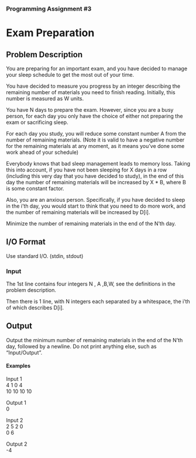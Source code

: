 ### Programming Assignment #3
# Exam Preparation

## Problem Description
You are preparing for an important exam, and you have decided to manage your sleep
schedule to get the most out of your time.

You have decided to measure you progress by an integer describing the remaining
number of materials you need to finish reading. Initially, this number is measured as
W units.

You have N days to prepare the exam. However, since you are a busy person, for each
day you only have the choice of either not preparing the exam or sacrificing sleep.

For each day you study, you will reduce some constant number A from the number of
remaining materials. (Note it is valid to have a negative number for the remaining
materials at any moment, as it means you’ve done some work ahead of your schedule)

Everybody knows that bad sleep management leads to memory loss. Taking this into
account, if you have not been sleeping for X days in a row (including this very day that
you have decided to study), in the end of this day the number of remaining materials
will be increased by X * B, where B is some constant factor.

Also, you are an anxious person. Specifically, if you have decided to sleep in the i’th
day, you would start to think that you need to do more work, and the number of
remaining materials will be increased by D[i].

Minimize the number of remaining materials in the end of the N’th day.



## I/O Format
Use standard I/O. (stdin, stdout)
### <b>Input</b>

The 1st line contains four integers N , A ,B,W, see the definitions in the problem
description.

Then there is 1 line, with N integers each separated by a whitespace, the i’th of which
describes D[i]. 

## <b>Output</b>
Output the minimum number of remaining materials in the end of the N’th day,
followed by a newline. Do not print anything else, such as “Input/Output”.

#### <b>Examples</b>
Input 1<br>
4 1 0 4<br>
10 10 10 10<br>

Output 1<br>
0<br>

Input 2<br>
2 5 2 0<br>
0 6<br>

Output 2<br>
-4


